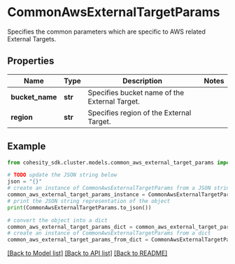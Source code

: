 # CommonAwsExternalTargetParams

Specifies the common parameters which are specific to AWS related External Targets.

## Properties

Name | Type | Description | Notes
------------ | ------------- | ------------- | -------------
**bucket_name** | **str** | Specifies bucket name of the External Target. | 
**region** | **str** | Specifies region of the External Target. | 

## Example

```python
from cohesity_sdk.cluster.models.common_aws_external_target_params import CommonAwsExternalTargetParams

# TODO update the JSON string below
json = "{}"
# create an instance of CommonAwsExternalTargetParams from a JSON string
common_aws_external_target_params_instance = CommonAwsExternalTargetParams.from_json(json)
# print the JSON string representation of the object
print(CommonAwsExternalTargetParams.to_json())

# convert the object into a dict
common_aws_external_target_params_dict = common_aws_external_target_params_instance.to_dict()
# create an instance of CommonAwsExternalTargetParams from a dict
common_aws_external_target_params_from_dict = CommonAwsExternalTargetParams.from_dict(common_aws_external_target_params_dict)
```
[[Back to Model list]](../README.md#documentation-for-models) [[Back to API list]](../README.md#documentation-for-api-endpoints) [[Back to README]](../README.md)


